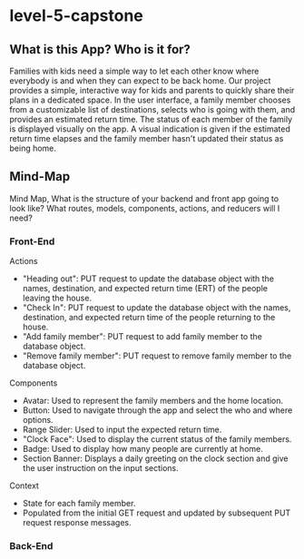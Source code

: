 # level-5-capstone

## What is this App? Who is it for?

Families with kids need a simple way to let each other know where everybody is and when they can expect to be back home.  Our project provides a simple, interactive way for kids and parents to quickly share their plans in a dedicated space.  In the user interface, a family member chooses from a customizable list of destinations, selects who is going with them, and provides an estimated return time.  The status of each member of the family is displayed visually on the app.  A visual indication is given if the estimated return time elapses and the family member hasn't updated their status as being home.


## Mind-Map
Mind Map, What is the structure of your backend and front app going to look like? What routes, models, components, actions, and reducers will I need?


### Front-End
Actions
* "Heading out":  PUT request to update the database object with the names, destination, and expected return time (ERT) of the people leaving the house.
* "Check In": PUT request to update the database object with the names, destination, and expected return time of the people returning to the house.
* "Add family member": PUT request to add family member to the database object.
* "Remove family member": PUT request to remove family member to the database object.
    
Components
* Avatar: Used to represent the family members and the home location.
* Button: Used to navigate through the app and select the who and where options.
* Range Slider: Used to input the expected return time.
* "Clock Face": Used to display the current status of the family members.
* Badge: Used to display how many people are currently at home.
* Section Banner: Displays a daily greeting on the clock section and give the user instruction on the input sections.
   
Context
* State for each family member.
*   Populated from the initial GET request and updated by subsequent PUT request response messages.

### Back-End
